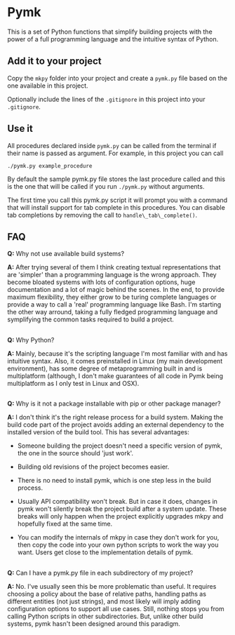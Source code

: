 # Pymk

This is a set of Python functions that simplify building projects with the
power of a full programming language and the intuitive syntax of Python.

## Add it to your project

Copy the `mkpy` folder into your project and create a `pymk.py` file based on
the one available in this project.

Optionally include the lines of the `.gitignore` in this project into your
`.gitignore`.

## Use it

All procedures declared inside `pymk.py` can be called from the terminal if
their name is passed as argument. For example, in this project you can call

```
./pymk.py example_procedure 
```

By default the sample pymk.py file stores the last procedure called and this is
the one that will be called if you run `./pymk.py` without arguments.

The first time you call this pymk.py script it will prompt you with a command
that will install support for tab complete in this procedures. You can disable
tab completions by removing the call to `handle\_tab\_complete()`.

## FAQ

**Q:** Why not use available build systems?

**A:** After trying several of them I think creating textual representations
that are 'simpler' than a programming language is the wrong approach. They
become bloated systems with lots of configuration options, huge documentation
and a lot of magic behind the scenes. In the end, to provide maximum
flexibility, they either grow to be turing complete languages or provide a way
to call a 'real' programming language like Bash. I'm starting the other way
arround, taking a fully fledged programming language and symplifying the common
tasks required to build a project.

##

**Q:** Why Python?

**A:** Mainly, because it's the scripting language I'm most familiar with and
has intuitive syntax. Also, it comes preinstalled in Linux (my main development
environment), has some degree of metaprogramming built in and is multiplatform
(although, I don't make guarantees of all code in Pymk being multiplatform as I
only test in Linux and OSX).

##

**Q:** Why is it not a package installable with pip or other package manager?

**A:** I don't think it's the right release process for a build system. Making
the build code part of the project avoids adding an external dependency to the
installed version of the build tool. This has several advantages:

 - Someone building the project doesn't need a specific version of pymk, the
   one in the source should 'just work'.

 - Building old revisions of the project becomes easier.

 - There is no need to install pymk, which is one step less in the build process.

 - Usually API compatibility won't break. But in case it does, changes in pymk
   won't silently break the project build after a system update. These breaks
   will only happen when the project explicitly upgrades mkpy and hopefully
   fixed at the same time.

 - You can modify the internals of mkpy in case they don't work for you, then
   copy the code into your own python scripts to work the way you want. Users
   get close to the implementation details of pymk.

##

**Q:** Can I have a pymk.py file in each subdirectory of my project?

**A:** No. I've usually seen this be more problematic than useful. It requires
choosing a policy about the base of relative paths, handling paths as different
entities (not just strings), and most likely will imply adding configuration
options to support all use cases. Still, nothing stops you from calling Python
scripts in other subdirectories. But, unlike other build systems, pymk hasn't
been designed around this paradigm.
